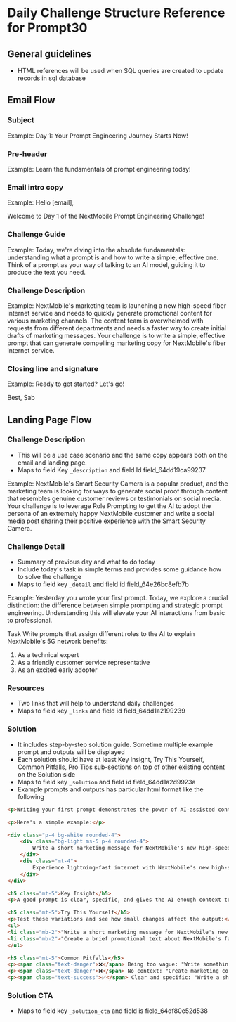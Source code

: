 # Daily Challenge Structure Reference for Prompt30
## General guidelines
- HTML references will be used when SQL queries are created to update records in sql database


## Email Flow

### Subject
Example: Day 1: Your Prompt Engineering Journey Starts Now!

### Pre-header
Example: Learn the fundamentals of prompt engineering today!

### Email intro copy
Example: 
Hello [email],

Welcome to Day 1 of the NextMobile Prompt Engineering Challenge!

### Challenge Guide
Example: Today, we're diving into the absolute fundamentals: understanding what a prompt is and how to write a simple, effective one. Think of a prompt as your way of talking to an AI model, guiding it to produce the text you need.

### Challenge Description 
Example:
NextMobile's marketing team is launching a new high-speed fiber internet service and needs to quickly generate promotional content for various marketing channels. The content team is overwhelmed with requests from different departments and needs a faster way to create initial drafts of marketing messages. Your challenge is to write a simple, effective prompt that can generate compelling marketing copy for NextMobile's fiber internet service.

### Closing line and signature
Example:
Ready to get started? Let's go!

Best,
Sab

## Landing Page Flow
### Challenge Description 
- This will be a use case scenario and the same copy appears both on the email and landing page.
- Maps to field Key `_description` and field Id field_64dd19ca99237

Example:
NextMobile's Smart Security Camera is a popular product, and the marketing team is looking for ways to generate social proof through content that resembles genuine customer reviews or testimonials on social media. Your challenge is to leverage Role Prompting to get the AI to adopt the persona of an extremely happy NextMobile customer and write a social media post sharing their positive experience with the Smart Security Camera.

### Challenge Detail
- Summary of previous day and what to do today
- Include today's task in simple terms and provides some guidance how to solve the challenge
- Maps to field key `_detail` and field id field_64e26bc8efb7b

Example:
Yesterday you wrote your first prompt. Today, we explore a crucial distinction: the difference between simple prompting and strategic prompt engineering. Understanding this will elevate your AI interactions from basic to professional.

Task
Write prompts that assign different roles to the AI to explain NextMobile's 5G network benefits:
1. As a technical expert
2. As a friendly customer service representative
3. As an excited early adopter

### Resources
- Two links that will help to understand daily challenges
- Maps to field key `_links` and field id field_64dd1a2199239

### Solution
- It includes step-by-step solution guide. Sometime multiple example prompt and outputs will be displayed
- Each solution should have at least Key Insight, Try This Yourself, Common Pitfalls, Pro Tips sub-sections on top of other existing content on the Solution side
- Maps to field key `_solution` and field id field_64dd1a2d9923a
- Example prompts and outputs has particular html format like the following

```html
<p>Writing your first prompt demonstrates the power of AI-assisted content creation - this is the foundation of all prompt engineering.</p>

<p>Here's a simple example:</p>

<div class="p-4 bg-white rounded-4">
	<div class="bg-light ms-5 p-4 rounded-4">
		Write a short marketing message for NextMobile's new high-speed internet service.
	</div>
	<div class="mt-4">
		Experience lightning-fast internet with NextMobile's new high-speed service. Stream, game, and work without interruption. Upgrade today and feel the difference!
	</div>	
</div>

<h5 class="mt-5">Key Insight</h5>
<p>A good prompt is clear, specific, and gives the AI enough context to understand what you want. Even simple prompts can generate useful marketing content when they're direct and focused.</p>

<h5 class="mt-5">Try This Yourself</h5>
<p>Test these variations and see how small changes affect the output:</p>
<ul>
<li class="mb-2">"Write a short marketing message for NextMobile's new high-speed internet service targeting gamers."</li>
<li class="mb-2">"Create a brief promotional text about NextMobile's fast internet for social media."</li>
</ul>

<h5 class="mt-5">Common Pitfalls</h5>
<p><span class="text-danger">❌</span> Being too vague: "Write something about internet"</p>
<p><span class="text-danger">❌</span> No context: "Create marketing content"</p>
<p><span class="text-success">✅</span> Clear and specific: "Write a short marketing message for NextMobile's new high-speed internet service"</p>
```
### Solution CTA
- Maps to field key `_solution_cta` and field is field_64df80e52d538









